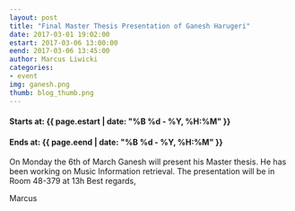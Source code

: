 ```yaml
---
layout: post
title: "Final Master Thesis Presentation of Ganesh Harugeri"
date: 2017-03-01 19:02:00
estart: 2017-03-06 13:00:00
eend: 2017-03-06 13:45:00
author: Marcus Liwicki
categories:
- event
img: ganesh.png
thumb: blog_thumb.png
---
```


#### Starts at: {{ page.estart | date: "%B %d - %Y, %H:%M" }}

#### Ends at: {{ page.eend | date: "%B %d - %Y, %H:%M" }}

On Monday the 6th of March Ganesh will present his Master thesis. He has been working on Music Information retrieval.
The presentation will be in Room 48-379 at 13h
Best regards,

Marcus
